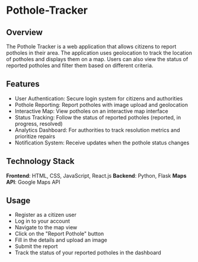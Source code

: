 ﻿# Pothole-Tracker

## Overview
The Pothole Tracker is a web application that allows citizens to report potholes in their area. The application uses geolocation to track the location of potholes and displays them on a map. Users can also view the status of reported potholes and filter them based on different criteria.

## Features
  - User Authentication: Secure login system for citizens and authorities
  - Pothole Reporting: Report potholes with image upload and geolocation
  - Interactive Map: View potholes on an interactive map interface
  - Status Tracking: Follow the status of reported potholes (reported, in progress, resolved)
  - Analytics Dashboard: For authorities to track resolution metrics and prioritize repairs
  - Notification System: Receive updates when the pothole status changes

## Technology Stack

**Frontend**: HTML, CSS, JavaScript, React.js
**Backend**: Python, Flask
**Maps API**: Google Maps API

## Usage

  - Register as a citizen user
  - Log in to your account
  - Navigate to the map view
  - Click on the "Report Pothole" button
  - Fill in the details and upload an image
  - Submit the report
  - Track the status of your reported potholes in the dashboard


